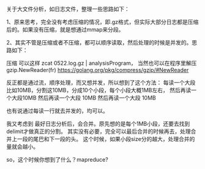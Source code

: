 关于大文件分析，如日志文件，整理一些思路如下：

1、原来思考，完全没有考虑压缩的情况，即.gz格式，但实际大部分日志都是压缩后的。如果没有压缩，就是想通过mmap来分段。

2、其实不管是压缩或者不压缩，都可以顺序读取，然后处理的时候是并发的。思路如下：


 压缩 可以这样 zcat 0522.log.gz | analysisProgram，
 当然也可以在程序里解压 gzip.NewReader(fr) https://golang.org/pkg/compress/gzip/#NewReader
 
 反正都是通过流，顺序处理，而又想并发，所以想到了这个方法：
每读一个大段比如10MB，分割这10MB，分成10个小段，每个小段大概1MB左右，
然后再读一个大段10MB 
然后再读一个大段 10MB
然后再读一个大段 10MB

也有说通过每读一行就去并发的，均可以。

我又考虑到 最好日志分析后，会合并。原先想的是每个1MB小段，还要去找到delimit才做真正的分割。
其实没有必要，完全可以最后合并的时候再去，处理合并上一段的尾巴和下一段的头。
这个时候，如果小段size分的越大，处理合并的量就会越小。

so，这个时候你想到了什么？mapreduce?

